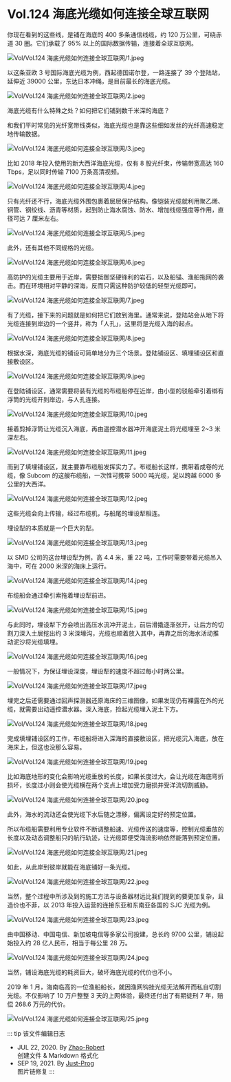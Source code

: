 # Vol.124 海底光缆如何连接全球互联网

你现在看到的这些线，是铺在海底的 400 多条通信线缆，约 120 万公里，可绕赤道 30 圈。它们承载了 95% 以上的国际数据传输，连接着全球互联网。

![Vol/Vol.124 海底光缆如何连接全球互联网/1.jpeg](https://cdn.jsdelivr.net/gh/ipaperclip-icu/static/image/文字稿/Vol/Vol.124%20海底光缆如何连接全球互联网/1.jpeg)

以这条亚欧 3 号国际海底光缆为例，西起德国诺尔登，一路连接了 39 个登陆站，延伸近 39000 公里，东达日本冲绳，是目前最长的海底光缆。

![Vol/Vol.124 海底光缆如何连接全球互联网/2.jpeg](https://cdn.jsdelivr.net/gh/ipaperclip-icu/static/image/文字稿/Vol/Vol.124%20海底光缆如何连接全球互联网/2.jpeg)

海底光缆有什么特殊之处？如何把它们铺到数千米深的海底？

和我们平时常见的光纤宽带线类似，海底光缆也是靠这些细如发丝的光纤高速稳定地传输数据。

![Vol/Vol.124 海底光缆如何连接全球互联网/3.jpeg](https://cdn.jsdelivr.net/gh/ipaperclip-icu/static/image/文字稿/Vol/Vol.124%20海底光缆如何连接全球互联网/3.jpeg)

比如 2018 年投入使用的新大西洋海底光缆，仅有 8 股光纤束，传输带宽高达 160 Tbps，足以同时传输 7100 万条高清视频。

![Vol/Vol.124 海底光缆如何连接全球互联网/4.jpeg](https://cdn.jsdelivr.net/gh/ipaperclip-icu/static/image/文字稿/Vol/Vol.124%20海底光缆如何连接全球互联网/4.jpeg)

只有光纤还不行，海底光缆外围包裹着层层保护结构。像铠装光缆就利用聚乙烯、铜管、钢绞线、沥青等材质，起到防止海水腐蚀、防水、增加线缆强度等作用，直径可达 7 厘米左右。

![Vol/Vol.124 海底光缆如何连接全球互联网/5.jpeg](https://cdn.jsdelivr.net/gh/ipaperclip-icu/static/image/文字稿/Vol/Vol.124%20海底光缆如何连接全球互联网/5.jpeg)

此外，还有其他不同规格的光缆。

![Vol/Vol.124 海底光缆如何连接全球互联网/6.jpeg](https://cdn.jsdelivr.net/gh/ipaperclip-icu/static/image/文字稿/Vol/Vol.124%20海底光缆如何连接全球互联网/6.jpeg)

高防护的光缆主要用于近岸，需要抵御坚硬锋利的岩石，以及船锚、渔船拖网的袭击。而在环境相对平静的深海，反而只需这种防护较低的轻型光缆即可。

![Vol/Vol.124 海底光缆如何连接全球互联网/7.jpeg](https://cdn.jsdelivr.net/gh/ipaperclip-icu/static/image/文字稿/Vol/Vol.124%20海底光缆如何连接全球互联网/7.jpeg)

有了光缆，接下来的问题就是如何把它们放到海里。通常来说，登陆站会从地下将光缆连接到岸边的一个竖井，称为「人孔」，这里将是光缆入海的起点。

![Vol/Vol.124 海底光缆如何连接全球互联网/8.jpeg](https://cdn.jsdelivr.net/gh/ipaperclip-icu/static/image/文字稿/Vol/Vol.124%20海底光缆如何连接全球互联网/8.jpeg)

根据水深，海底光缆的铺设可简单地分为三个场景。登陆铺设区、填埋铺设区和直接敷设区。

![Vol/Vol.124 海底光缆如何连接全球互联网/9.jpeg](https://cdn.jsdelivr.net/gh/ipaperclip-icu/static/image/文字稿/Vol/Vol.124%20海底光缆如何连接全球互联网/9.jpeg)

在登陆铺设区，通常需要将装有光缆的布缆船停在近岸，由小型的驳船牵引着绑有浮筒的光缆开到岸边，与人孔连接。

![Vol/Vol.124 海底光缆如何连接全球互联网/10.jpeg](https://cdn.jsdelivr.net/gh/ipaperclip-icu/static/image/文字稿/Vol/Vol.124%20海底光缆如何连接全球互联网/10.jpeg)

接着剪掉浮筒让光缆沉入海底，再由遥控潜水器冲开海底泥土将光缆埋至 2\~3 米深左右。

![Vol/Vol.124 海底光缆如何连接全球互联网/11.jpeg](https://cdn.jsdelivr.net/gh/ipaperclip-icu/static/image/文字稿/Vol/Vol.124%20海底光缆如何连接全球互联网/11.jpeg)

而到了填埋铺设区，就主要靠布缆船发挥实力了。布缆船长这样，携带着成卷的光缆，像 Subcom 的这艘布缆船，一次性可携带 5000 吨光缆，足以跨越 6000 多公里的大西洋。

![Vol/Vol.124 海底光缆如何连接全球互联网/12.jpeg](https://cdn.jsdelivr.net/gh/ipaperclip-icu/static/image/文字稿/Vol/Vol.124%20海底光缆如何连接全球互联网/12.jpeg)

这些光缆会向上传输，经过布缆机，与船尾的埋设犁相连。

埋设犁的本质就是一个巨大的犁。

![Vol/Vol.124 海底光缆如何连接全球互联网/13.jpeg](https://cdn.jsdelivr.net/gh/ipaperclip-icu/static/image/文字稿/Vol/Vol.124%20海底光缆如何连接全球互联网/13.jpeg)

以 SMD 公司的这台埋设犁为例，高 4.4 米，重 22 吨，工作时需要带着光缆吊入海中，可在 2000 米深的海床上运行。

![Vol/Vol.124 海底光缆如何连接全球互联网/14.jpeg](https://cdn.jsdelivr.net/gh/ipaperclip-icu/static/image/文字稿/Vol/Vol.124%20海底光缆如何连接全球互联网/14.jpeg)

布缆船会通过牵引索拖着埋设犁前进。

![Vol/Vol.124 海底光缆如何连接全球互联网/15.jpeg](https://cdn.jsdelivr.net/gh/ipaperclip-icu/static/image/文字稿/Vol/Vol.124%20海底光缆如何连接全球互联网/15.jpeg)

与此同时，埋设犁下方会喷出高压水流冲开泥土，前后滑撬逐渐张开，让后方的切割刀深入土层挖出约 3 米深壕沟，光缆也顺着放入其中，再靠之后的海水活动推动泥沙将光缆填埋。

![Vol/Vol.124 海底光缆如何连接全球互联网/16.jpeg](https://cdn.jsdelivr.net/gh/ipaperclip-icu/static/image/文字稿/Vol/Vol.124%20海底光缆如何连接全球互联网/16.jpeg)

一般情况下，为保证埋设深度，埋设犁的速度不超过每小时两公里。

![Vol/Vol.124 海底光缆如何连接全球互联网/17.jpeg](https://cdn.jsdelivr.net/gh/ipaperclip-icu/static/image/文字稿/Vol/Vol.124%20海底光缆如何连接全球互联网/17.jpeg)

埋完之后还需要通过回声探测器还原海床的三维图像，如果发现仍有裸露在外的光缆，就需要出动遥控潜水器。深入海底，捡起光缆埋入泥土下方。

![Vol/Vol.124 海底光缆如何连接全球互联网/18.jpeg](https://cdn.jsdelivr.net/gh/ipaperclip-icu/static/image/文字稿/Vol/Vol.124%20海底光缆如何连接全球互联网/18.jpeg)

完成填埋铺设区的工作，布缆船将进入深海的直接敷设区，把光缆沉入海底，放在海床上，但这也没那么容易。

![Vol/Vol.124 海底光缆如何连接全球互联网/19.jpeg](https://cdn.jsdelivr.net/gh/ipaperclip-icu/static/image/文字稿/Vol/Vol.124%20海底光缆如何连接全球互联网/19.jpeg)

比如海底地形的变化会影响光缆垂放的长度，如果长度过大，会让光缆在海底弯折损坏，长度过小则会使光缆横在两个支点上增加受力磨损并受洋流切割威胁。

![Vol/Vol.124 海底光缆如何连接全球互联网/20.jpeg](https://cdn.jsdelivr.net/gh/ipaperclip-icu/static/image/文字稿/Vol/Vol.124%20海底光缆如何连接全球互联网/20.jpeg)

此外，海水的流动还会使光缆下水后随之漂移，偏离设定好的预定位置。

所以布缆船需要利用专业软件不断调整船速、光缆传送的速度等，控制光缆垂放的长度以及动态调整船只的航行轨迹，让光缆即便受海流影响依然能落到预定位置。

![Vol/Vol.124 海底光缆如何连接全球互联网/21.jpeg](https://cdn.jsdelivr.net/gh/ipaperclip-icu/static/image/文字稿/Vol/Vol.124%20海底光缆如何连接全球互联网/21.jpeg)

如此，从此岸到彼岸就能在海底铺好一条光缆。

![Vol/Vol.124 海底光缆如何连接全球互联网/22.jpeg](https://cdn.jsdelivr.net/gh/ipaperclip-icu/static/image/文字稿/Vol/Vol.124%20海底光缆如何连接全球互联网/22.jpeg)

当然，整个过程中所涉及到的施工方法与设备器材远比我们提到的要更加复杂，且造价也不菲，以 2013 年投入运营的连接东亚和东南亚各国的 SJC 光缆为例。

![Vol/Vol.124 海底光缆如何连接全球互联网/23.jpeg](https://cdn.jsdelivr.net/gh/ipaperclip-icu/static/image/文字稿/Vol/Vol.124%20海底光缆如何连接全球互联网/23.jpeg)

由中国移动、中国电信、新加坡电信等多家公司投建，总长约 9700 公里，铺设起始投入约 28 亿人民币，相当于每公里 28 万。

![Vol/Vol.124 海底光缆如何连接全球互联网/24.jpeg](https://cdn.jsdelivr.net/gh/ipaperclip-icu/static/image/文字稿/Vol/Vol.124%20海底光缆如何连接全球互联网/24.jpeg)

当然，铺设海底光缆的耗资巨大，破坏海底光缆的代价也不小。

2019 年 1 月，海南临高的一位渔船船长，就因渔网钩挂光缆无法解开而私自切割光缆。不仅影响了 10 万户整整 3 天的上网体验，最终还付出了有期徒刑 7 年，赔偿 268.6 万元的代价。

![Vol/Vol.124 海底光缆如何连接全球互联网/25.jpeg](https://cdn.jsdelivr.net/gh/ipaperclip-icu/static/image/文字稿/Vol/Vol.124%20海底光缆如何连接全球互联网/25.jpeg)

::: tip 该文件编辑日志

- JUL 22, 2020. By [Zhao-Robert](https://github.com/Zhao-Robert)  
创建文件 & Markdown 格式化
- SEP 19, 2021. By [Just-Prog](https://github.com/Just-Prog)  
图片链修复
:::
